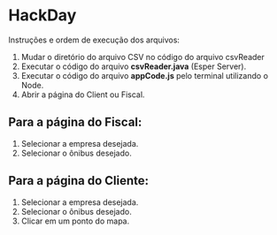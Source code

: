 # HackDay
Instruções e ordem de execução dos arquivos:

1. Mudar o diretório do arquivo CSV no código do arquivo csvReader
2. Executar o código do arquivo **csvReader.java** (Esper Server).
3. Executar o código do arquivo **appCode.js** pelo terminal utilizando o Node.
4. Abrir a página do Client ou Fiscal.

## Para a página do Fiscal:

1. Selecionar a empresa desejada.
2. Selecionar o ônibus desejado.

## Para a página do Cliente:

1. Selecionar a empresa desejada.
2. Selecionar o ônibus desejado.
3. Clicar em um ponto do mapa.
